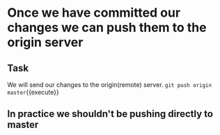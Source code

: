 # Once we have committed our changes we can push them to the origin server

## Task

We will send our changes to the origin(remote) server.
`git push origin master`{{execute}}

## In practice we shouldn't be pushing directly to master
